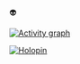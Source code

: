 👽

[![Activity graph](https://github-readme-activity-graph.vercel.app/graph?username=mepley1&theme=react-dark&days=60)](https://github.com/ashutosh00710/github-readme-activity-graph)

[![Holopin](https://holopin.me/mepley)](https://holopin.io/@mepley)

<!--
**mepley1/mepley1** is a ✨ _special_ ✨ repository because its `README.md` (this file) appears on your GitHub profile.

Here are some ideas to get you started:

- 🔭 I’m currently working on ...
- 🌱 I’m currently learning ...
- 👯 I’m looking to collaborate on ...
- 🤔 I’m looking for help with ...
- 💬 Ask me about ...
- 📫 How to reach me: ...
- 😄 Pronouns: ...
- ⚡ Fun fact: ...
-->
